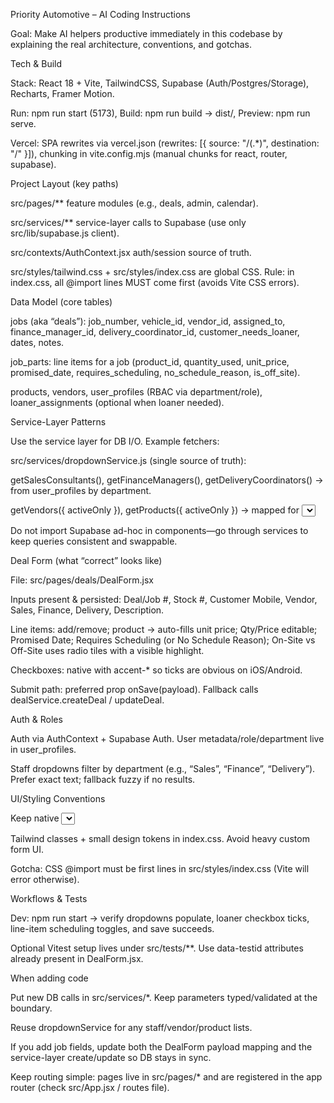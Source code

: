 Priority Automotive – AI Coding Instructions

Goal: Make AI helpers productive immediately in this codebase by explaining the real architecture, conventions, and gotchas.

Tech & Build

Stack: React 18 + Vite, TailwindCSS, Supabase (Auth/Postgres/Storage), Recharts, Framer Motion.

Run: npm run start (5173), Build: npm run build → dist/, Preview: npm run serve.

Vercel: SPA rewrites via vercel.json (rewrites: [{ source: "/(.*)", destination: "/" }]), chunking in vite.config.mjs (manual chunks for react, router, supabase).

Project Layout (key paths)

src/pages/\*\* feature modules (e.g., deals, admin, calendar).

src/services/\*\* service-layer calls to Supabase (use only src/lib/supabase.js client).

src/contexts/AuthContext.jsx auth/session source of truth.

src/styles/tailwind.css + src/styles/index.css are global CSS.
Rule: in index.css, all @import lines MUST come first (avoids Vite CSS errors).

Data Model (core tables)

jobs (aka “deals”): job_number, vehicle_id, vendor_id, assigned_to, finance_manager_id, delivery_coordinator_id, customer_needs_loaner, dates, notes.

job_parts: line items for a job (product_id, quantity_used, unit_price, promised_date, requires_scheduling, no_schedule_reason, is_off_site).

products, vendors, user_profiles (RBAC via department/role), loaner_assignments (optional when loaner needed).

Service-Layer Patterns

Use the service layer for DB I/O. Example fetchers:

src/services/dropdownService.js (single source of truth):

getSalesConsultants(), getFinanceManagers(), getDeliveryCoordinators() → from user_profiles by department.

getVendors({ activeOnly }), getProducts({ activeOnly }) → mapped for <select> value/label.

Do not import Supabase ad-hoc in components—go through services to keep queries consistent and swappable.

Deal Form (what “correct” looks like)

File: src/pages/deals/DealForm.jsx

Inputs present & persisted: Deal/Job #, Stock #, Customer Mobile, Vendor, Sales, Finance, Delivery, Description.

Line items: add/remove; product → auto-fills unit price; Qty/Price editable; Promised Date; Requires Scheduling (or No Schedule Reason); On-Site vs Off-Site uses radio tiles with a visible highlight.

Checkboxes: native with accent-\* so ticks are obvious on iOS/Android.

Submit path: preferred prop onSave(payload). Fallback calls dealService.createDeal / updateDeal.

Auth & Roles

Auth via AuthContext + Supabase Auth. User metadata/role/department live in user_profiles.

Staff dropdowns filter by department (e.g., “Sales”, “Finance”, “Delivery”). Prefer exact text; fallback fuzzy if no results.

UI/Styling Conventions

Keep native <select> and native inputs for mobile pickers.

Tailwind classes + small design tokens in index.css. Avoid heavy custom form UI.

Gotcha: CSS @import must be first lines in src/styles/index.css (Vite will error otherwise).

Workflows & Tests

Dev: npm run start → verify dropdowns populate, loaner checkbox ticks, line-item scheduling toggles, and save succeeds.

Optional Vitest setup lives under src/tests/\*\*. Use data-testid attributes already present in DealForm.jsx.

When adding code

Put new DB calls in src/services/\*. Keep parameters typed/validated at the boundary.

Reuse dropdownService for any staff/vendor/product lists.

If you add job fields, update both the DealForm payload mapping and the service-layer create/update so DB stays in sync.

Keep routing simple: pages live in src/pages/\* and are registered in the app router (check src/App.jsx / routes file).
